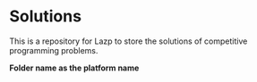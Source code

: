 # Solutions
This is a repository for Lazp to store the solutions of competitive programming problems.

**Folder name as the platform name**
